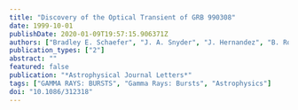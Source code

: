 ```yaml
---
title: "Discovery of the Optical Transient of GRB 990308"
date: 1999-10-01
publishDate: 2020-01-09T19:57:15.906371Z
authors: ["Bradley E. Schaefer", "J. A. Snyder", "J. Hernandez", "B. Roscherr", "M. Deng", "N. Ellman", "C. Bailyn", "A. Rengstorf", "D. Smith", "A. Levine", "S. Barthelmy", "P. Butterworth", "K. Hurley", "T. Cline", "C. Meegan", "C. Kouveliotou", "R. M. Kippen", "H. -S. Park", "G. G. Williams", "R. Porrata", "R. Bionta", "D. Hartmann", "D. Band", "D. Frail", "S. Kulkarni", "J. Bloom", "S. Djorgovski", "D. Sadava", "F. Chaffee", "F. Harris", "C. Abad", "B. Adams", "P. Andrews", "C. Baltay", "A. Bongiovanni", "C. Briceno", "G. Bruzual", "P. Coppi", "F. Della Prugna", "A. Dubuc", "W. Emmet", "I. Ferrin", "F. Fuenmayor", "M. Gebhard", "D. Herrera", "K. Honeycutt", "G. Magris", "J. Mateu", "S. Muffson", "J. Musser", "O. Naranjo", "A. Oemler", "R. Pacheco", "G. Paredes", "M. Rengel", "L. Romero", "P. Rosenzweig", "C. Sabbey", "Ge. Sánchez", "Gu. Sánchez", "H. Schenner", "J. Shin", "J. Sinnott", "S. Sofia", "J. Stock", "J. Suarez", "D. Telléria", "B. Vicente", "K. Vieira", "K. Vivas"]
publication_types: ["2"]
abstract: ""
featured: false
publication: "*Astrophysical Journal Letters*"
tags: ["GAMMA RAYS: BURSTS", "Gamma Rays: Bursts", "Astrophysics"]
doi: "10.1086/312318"
---
```



